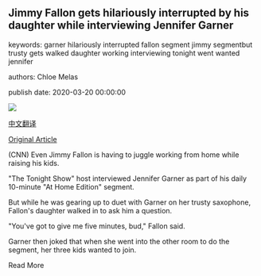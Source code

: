 ## Jimmy Fallon gets hilariously interrupted by his daughter while interviewing Jennifer Garner

keywords: garner hilariously interrupted fallon segment jimmy segmentbut trusty gets walked daughter working interviewing tonight went wanted jennifer

authors: Chloe Melas

publish date: 2020-03-20 00:00:00

![](https://cdn.cnn.com/cnnnext/dam/assets/200320150541-jimmy-fallon-jennifer-garner-split-super-tease.jpg)

[中文翻译](Jimmy%20Fallon%20gets%20hilariously%20interrupted%20by%20his%20daughter%20while%20interviewing%20Jennifer%20Garner_zh.md)

[Original Article](https://edition.cnn.com/2020/03/20/entertainment/jimmy-fallon-jennifer-garner-tonight-show-video-trnd/index.html)

(CNN) Even Jimmy Fallon is having to juggle working from home while raising his kids.

"The Tonight Show" host interviewed Jennifer Garner as part of his daily 10-minute "At Home Edition" segment.

But while he was gearing up to duet with Garner on her trusty saxophone, Fallon's daughter walked in to ask him a question.

"You've got to give me five minutes, bud," Fallon said.

Garner then joked that when she went into the other room to do the segment, her three kids wanted to join.

Read More